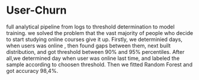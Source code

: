 # User-Churn
full analytical pipeline from logs to threshold determination to model training.
we solved the problem that the vast majority of people who decide to start studying online courses give it up.
Firstly, we determinied days, when users was online , then found gaps between them, next built distribution, аnd 
got threshold between 90% and 95% percentiles.
After all,we determined day when user was online last time, and labeled the sample according
to choosen threshold. Then we fitted Random Forest and got accuracy 98,4%.
